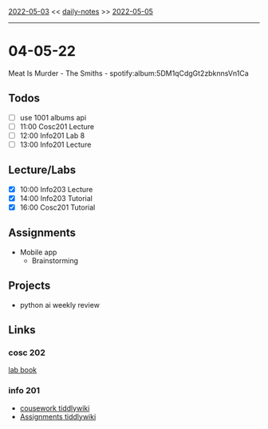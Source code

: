 [2022-05-03](daily_notes/2022-05-03) << [daily-notes](notes/daily-notes.md) >> [2022-05-05](daily_notes/2022-05-05)

---

# 04-05-22

Meat Is Murder - The Smiths - spotify:album:5DM1qCdgGt2zbknnsVn1Ca

## Todos
- [ ] use 1001 albums api
- [ ] 11:00 Cosc201 Lecture
- [ ] 12:00 Info201 Lab 8
- [ ] 13:00 Info201 Lecture

## Lecture/Labs

- [x] 10:00 Info203 Lecture
- [x] 14:00 Info203 Tutorial
- [x] 16:00 Cosc201 Tutorial

## Assignments
- Mobile app
	- Brainstorming

## Projects
- python ai weekly review

## Links

### cosc 202

[lab book](https://cosc202.cspages.otago.ac.nz/lab-book/COSC202LabBook.pdf)

### info 201

- [cousework tiddlywiki](https://isgb.otago.ac.nz/infosci/INFO201/labs_release/raw/master/output/info201_labs.html#)
- [Assignments tiddlywiki](https://open.spotify.com/album/23DJ3KNE5JXi61G31T2Kni?si=-zZEHXIxT2qOEN6_Ns5C5Ql)